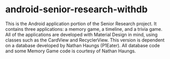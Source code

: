 # android-senior-research-withdb
This is the Android application portion of the Senior Research project. It contains three applications: a memory game, a timeline, and a trivia game. All of the applications are developed with Material Design in mind, using classes such as the CardView and RecyclerView.
This version is dependent on a database developed by Nathan Haungs (P1Eater). All database code and some Memory Game code is courtesy of Nathan Haungs.

